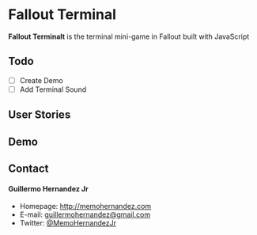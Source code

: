 Fallout Terminal
======
**Fallout Terminalt** is the terminal mini-game in Fallout built with JavaScript

## Todo

- [ ] Create Demo
- [ ] Add Terminal Sound

## User Stories

## Demo


## Contact
#### Guillermo Hernandez Jr
* Homepage: http://memohernandez.com
* E-mail: guillermohernandez@gmail.com
* Twitter: [@MemoHernandezJr](https://twitter.com/MemoHernandezJr "MemoHernandezJr on Twitter")
